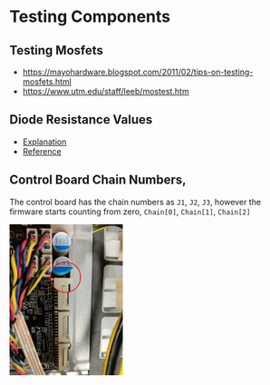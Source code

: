 # Testing Components

## Testing Mosfets

- https://mayohardware.blogspot.com/2011/02/tips-on-testing-mosfets.html
- https://www.utm.edu/staff/leeb/mostest.htm

## Diode Resistance Values

- [Explanation](https://www.youtube.com/watch?v=lizHiqk8Xbg)
- [Reference](./Assets/Diode-Resistance-Values-Reference.pdf)

## Control Board Chain Numbers,

The control board has the chain numbers as `J1`, `J2`, `J3`, however the firmware starts counting from zero, `Chain[0]`, `Chain[1]`, `Chain[2]`

<img src="./Assets/Control-Board-Chains.jpg" width="200px">
